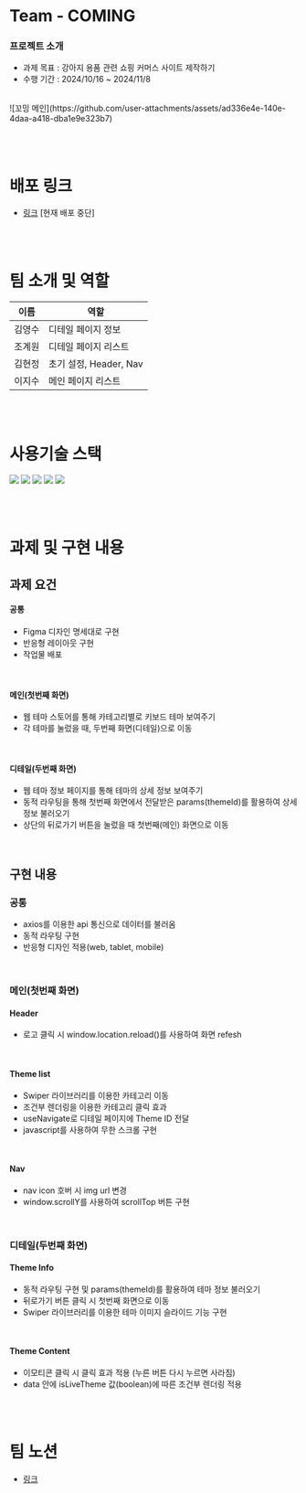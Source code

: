 # Team - COMING

### 프로젝트 소개
- 과제 목표 : 강아지 용품 관련 쇼핑 커머스 사이트 제작하기
- 수행 기간 : 2024/10/16 ~ 2024/11/8 

<br>
![꼬밍 메인](https://github.com/user-attachments/assets/ad336e4e-140e-4daa-a418-dba1e9e323b7)

<br><br>

# 배포 링크
- [링크]([https://playkeyboard.netlify.app/](https://pet-store-coming-fe.vercel.app/)) [현재 배포 중단]

<br><br>

# 팀 소개 및 역할
 
| 이름   | 역할  |
| ------ | ------ |
| 김영수 | 디테일 페이지 정보 |
| 조계원 | 디테일 페이지 리스트  | 
| 김현정 | 초기 설정, Header, Nav |
| 이지수 | 메인 페이지 리스트 |

<br><br>

# 사용기술 스택

<img src="https://img.shields.io/badge/HTML5-E34F26?style=flat-square&logo=HTML5&logoColor=white"/> <img src="https://img.shields.io/badge/JavaScript-F7DF1E?style=flat-square&logo=JavaScript&logoColor=white"/> <img src="https://img.shields.io/badge/React-61DAFB?style=flat-square&logo=React&logoColor=white"/> <img src="https://img.shields.io/badge/React Router-CA4245?style=flat-square&logo=React-Router&logoColor=white"/> <img src="https://img.shields.io/badge/styled components-DB7093?style=flat-square&logo=styled-components&logoColor=white"/>

<br><br>

# 과제 및 구현 내용

## 과제 요건

#### 공통

- Figma 디자인 명세대로 구현
- 반응형 레이아웃 구현
- 작업물 배포

<br>

#### 메인(첫번째 화면)

- 웹 테마 스토어를 통해 카테고리별로 키보드 테마 보여주기
- 각 테마를 눌렀을 때, 두번째 화면(디테일)으로 이동
  
<br>

#### 디테일(두번째 화면)

- 웹 테마 정보 페이지를 통해 테마의 상세 정보 보여주기
- 동적 라우팅을 통해 첫번째 화면에서 전달받은 params(themeId)를 활용하여 상세 정보 불러오기
- 상단의 뒤로가기 버튼을 눌렀을 때 첫번째(메인) 화면으로 이동
  
<br>

## 구현 내용

### 공통

- axios를 이용한 api 통신으로 데이터를 불러옴
- 동적 라우팅 구현
- 반응형 디자인 적용(web, tablet, mobile)

<br>

### 메인(첫번째 화면)

#### Header
- 로고 클릭 시 window.location.reload()를 사용하여 화면 refesh

<br>

#### Theme list
- Swiper 라이브러리를 이용한 카테고리 이동
- 조건부 렌더링을 이용한 카테고리 클릭 효과
- useNavigate로 디테일 페이지에 Theme ID 전달
- javascript를 사용하여 무한 스크롤 구현

<br>

#### Nav
- nav icon 호버 시 img url 변경
- window.scrollY를 사용하여 scrollTop 버튼 구현

<br>

### 디테일(두번째 화면)

#### Theme Info
- 동적 라우팅 구현 및 params(themeId)를 활용하여 테마 정보 불러오기
- 뒤로가기 버튼 클릭 시 첫번째 화면으로 이동
- Swiper 라이브러리를 이용한 테마 이미지 슬라이드 기능 구현

<br>

#### Theme Content
- 이모티콘 클릭 시 클릭 효과 적용 (누른 버튼 다시 누르면 사라짐)
- data 안에 isLiveTheme 값(boolean)에 따른 조건부 렌더링 적용

<br><br>

# 팀 노션
- [링크](https://www.notion.so/wecode/7-d9c9440b686f465bbda33f31a87b6e2f)
